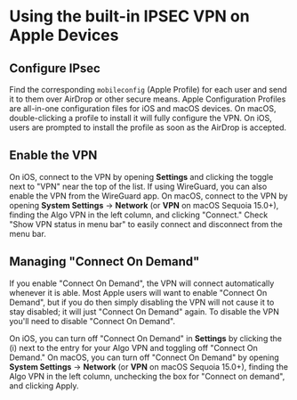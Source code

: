 # Using the built-in IPSEC VPN on Apple Devices

## Configure IPsec

Find the corresponding `mobileconfig` (Apple Profile) for each user and send it to them over AirDrop or other secure means. Apple Configuration Profiles are all-in-one configuration files for iOS and macOS devices. On macOS, double-clicking a profile to install it will fully configure the VPN. On iOS, users are prompted to install the profile as soon as the AirDrop is accepted.

## Enable the VPN

On iOS, connect to the VPN by opening **Settings** and clicking the toggle next to "VPN" near the top of the list. If using WireGuard, you can also enable the VPN from the WireGuard app. On macOS, connect to the VPN by opening **System Settings** -> **Network** (or **VPN** on macOS Sequoia 15.0+), finding the Algo VPN in the left column, and clicking "Connect." Check "Show VPN status in menu bar" to easily connect and disconnect from the menu bar.

## Managing "Connect On Demand"

If you enable "Connect On Demand", the VPN will connect automatically whenever it is able. Most Apple users will want to enable "Connect On Demand", but if you do then simply disabling the VPN will not cause it to stay disabled; it will just "Connect On Demand" again. To disable the VPN you'll need to disable "Connect On Demand".

On iOS, you can turn off "Connect On Demand" in **Settings** by clicking the (i) next to the entry for your Algo VPN and toggling off "Connect On Demand." On macOS, you can turn off "Connect On Demand" by opening **System Settings** -> **Network** (or **VPN** on macOS Sequoia 15.0+), finding the Algo VPN in the left column, unchecking the box for "Connect on demand", and clicking Apply.
